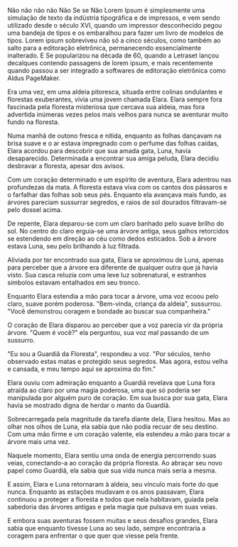 Não não não não Não
Se se
Não
Lorem Ipsum é simplesmente uma simulação de texto da indústria tipográfica e de impressos, e vem sendo utilizado desde o século XVI, quando um impressor desconhecido pegou uma bandeja de tipos e os embaralhou para fazer um livro de modelos de tipos. Lorem ipsum sobreviveu não só a cinco séculos, como também ao salto para a editoração eletrônica, permanecendo essencialmente inalterado. E Se popularizou na década de 60, quando a Letraset lançou decalques contendo passagens de lorem ipsum, e mais recentemente quando passou a ser integrado a softwares de editoração eletrônica como Aldus PageMaker.

Era uma vez, em uma aldeia pitoresca, situada entre colinas ondulantes e florestas exuberantes, vivia uma jovem chamada Elara. Elara sempre fora fascinada pela floresta misteriosa que cercava sua aldeia, mas fora advertida inúmeras vezes pelos mais velhos para nunca se aventurar muito fundo na floresta.

Numa manhã de outono fresca e nítida, enquanto as folhas dançavam na brisa suave e o ar estava impregnado com o perfume das folhas caídas, Elara acordou para descobrir que sua amada gata, Luna, havia desaparecido. Determinada a encontrar sua amiga peluda, Elara decidiu desbravar a floresta, apesar dos avisos.

Com um coração determinado e um espírito de aventura, Elara adentrou nas profundezas da mata. A floresta estava viva com os cantos dos pássaros e o farfalhar das folhas sob seus pés. Enquanto ela avançava mais fundo, as árvores pareciam sussurrar segredos, e raios de sol dourados filtravam-se pelo dossel acima.

De repente, Elara deparou-se com um claro banhado pelo suave brilho do sol. No centro do claro erguia-se uma árvore antiga, seus galhos retorcidos se estendendo em direção ao céu como dedos esticados. Sob a árvore estava Luna, seu pelo brilhando à luz filtrada.

Aliviada por ter encontrado sua gata, Elara se aproximou de Luna, apenas para perceber que a árvore era diferente de qualquer outra que já havia visto. Sua casca reluzia com uma leve luz sobrenatural, e estranhos símbolos estavam entalhados em seu tronco.

Enquanto Elara estendia a mão para tocar a árvore, uma voz ecoou pelo claro, suave porém poderosa. "Bem-vinda, criança da aldeia", sussurrou. "Você demonstrou coragem e bondade ao buscar sua companheira."

O coração de Elara disparou ao perceber que a voz parecia vir da própria árvore. "Quem é você?" ela perguntou, sua voz mal passando de um sussurro.

"Eu sou a Guardiã da Floresta", respondeu a voz. "Por séculos, tenho observado estas matas e protegido seus segredos. Mas agora, estou velha e cansada, e meu tempo aqui se aproxima do fim."

Elara ouviu com admiração enquanto a Guardiã revelava que Luna fora atraída ao claro por uma magia poderosa, uma que só poderia ser manipulada por alguém puro de coração. Em sua busca por sua gata, Elara havia se mostrado digna de herdar o manto da Guardiã.

Sobrecarregada pela magnitude da tarefa diante dela, Elara hesitou. Mas ao olhar nos olhos de Luna, ela sabia que não podia recuar de seu destino. Com uma mão firme e um coração valente, ela estendeu a mão para tocar a árvore mais uma vez.

Naquele momento, Elara sentiu uma onda de energia percorrendo suas veias, conectando-a ao coração da própria floresta. Ao abraçar seu novo papel como Guardiã, ela sabia que sua vida nunca mais seria a mesma.

E assim, Elara e Luna retornaram à aldeia, seu vínculo mais forte do que nunca. Enquanto as estações mudavam e os anos passavam, Elara continuou a proteger a floresta e todos que nela habitavam, guiada pela sabedoria das árvores antigas e pela magia que pulsava em suas veias.

E embora suas aventuras fossem muitas e seus desafios grandes, Elara sabia que enquanto tivesse Luna ao seu lado, sempre encontraria a coragem para enfrentar o que quer que viesse pela frente.
